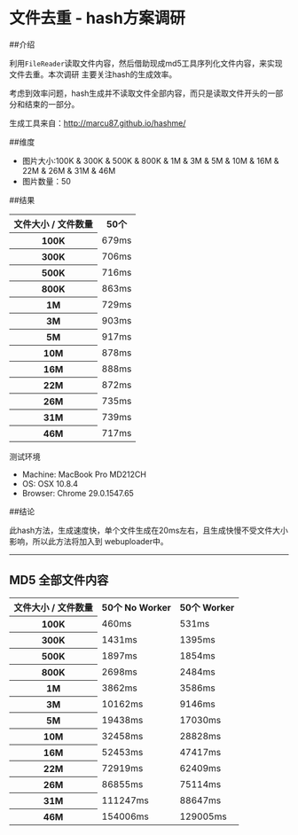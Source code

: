 文件去重 - hash方案调研
====================

##介绍

利用`FileReader`读取文件内容，然后借助现成md5工具序列化文件内容，来实现文件去重。本次调研
主要关注hash的生成效率。

考虑到效率问题，hash生成并不读取文件全部内容，而只是读取文件开头的一部分和结束的一部分。

生成工具来自：http://marcu87.github.io/hashme/

##维度

 * 图片大小:100K & 300K & 500K & 800K & 1M & 3M & 5M & 10M & 16M & 22M & 26M & 31M & 46M
 * 图片数量：50

##结果

<table>
    <tr>
        <th>文件大小 / 文件数量</th>
        <th>50个</th>
    </tr>
    <tr>
        <th>100K</th>
        <td>679ms</td>
    </tr>
    <tr>
        <th>300K</th>
        <td>706ms</td>
    </tr>
    <tr>
        <th>500K</th>
        <td>716ms</td>
    </tr>
    <tr>
        <th>800K</th>
        <td>863ms</td>
    </tr>
    <tr>
        <th>1M</th>
        <td>729ms</td>
    </tr>
    <tr>
        <th>3M</th>
        <td>903ms</td>
    </tr>
    <tr>
        <th>5M</th>
        <td>917ms</td>
    </tr>
    <tr>
        <th>10M</th>
        <td>878ms</td>
    </tr>
    <tr>
        <th>16M</th>
        <td>888ms</td>
    </tr>
    <tr>
        <th>22M</th>
        <td>872ms</td>
    </tr>
    <tr>
        <th>26M</th>
        <td>735ms</td>
    </tr>
    <tr>
        <th>31M</th>
        <td>739ms</td>
    </tr>
    <tr>
        <th>46M</th>
        <td>717ms</td>
    </tr>
</table>

测试环境

 * Machine: MacBook Pro MD212CH
 * OS: OSX 10.8.4
 * Browser: Chrome 29.0.1547.65

##结论

 此hash方法，生成速度快，单个文件生成在20ms左右，且生成快慢不受文件大小影响，所以此方法将加入到
 webuploader中。

 ---------------------

 ## MD5 全部文件内容

 <table>
    <tr>
        <th>文件大小 / 文件数量</th>
        <th>50个 No Worker</th>
        <th>50个 Worker</th>
    </tr>
    <tr>
        <th>100K</th>
        <td>460ms</td>
        <td>531ms</td>
    </tr>
    <tr>
        <th>300K</th>
        <td>1431ms</td>
        <td>1395ms</td>
    </tr>
    <tr>
        <th>500K</th>
        <td>1897ms</td>
        <td>1854ms</td>
    </tr>
    <tr>
        <th>800K</th>
        <td>2698ms</td>
        <td>2484ms</td>
    </tr>
    <tr>
        <th>1M</th>
        <td>3862ms</td>
        <td>3586ms</td>
    </tr>
    <tr>
        <th>3M</th>
        <td>10162ms</td>
        <td>9146ms</td>
    </tr>
    <tr>
        <th>5M</th>
        <td>19438ms</td>
        <td>17030ms</td>
    </tr>
    <tr>
        <th>10M</th>
        <td>32458ms</td>
        <td>28828ms</td>
    </tr>
    <tr>
        <th>16M</th>
        <td>52453ms</td>
        <td>47417ms</td>
    </tr>
    <tr>
        <th>22M</th>
        <td>72919ms</td>
        <td>62409ms</td>
    </tr>
    <tr>
        <th>26M</th>
        <td>86855ms</td>
        <td>75114ms</td>
    </tr>
    <tr>
        <th>31M</th>
        <td>111247ms</td>
        <td>88647ms</td>
    </tr>
    <tr>
        <th>46M</th>
        <td>154006ms</td>
        <td>129005ms</td>
    </tr>
</table>